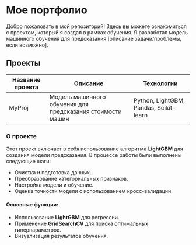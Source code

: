 # Мое портфолио

Добро пожаловать в мой репозиторий! Здесь вы можете ознакомиться с проектом, который я создал в рамках обучения. Я разработал модель машинного обучения для предсказания [описание задачи/проблемы, если возможно].

## Проекты

| Название проекта              | Описание                                      | Технологии           | 
|------------------------------|-----------------------------------------------|----------------------|
| MyProj                | Модель машинного обучения для предсказания стоимости машин | Python, LightGBM, Pandas, Scikit-learn | 

### О проекте

Этот проект включает в себя использование алгоритма **LightGBM** для создания модели предсказания. В процессе работы были выполнены следующие шаги:

- Очистка и подготовка данных.
- Преобразование категориальных признаков.
- Настройка модели и обучение.
- Оценка точности модели с использованием кросс-валидации.

#### Основные функции:

- Использование **LightGBM** для регрессии.
- Применение **GridSearchCV** для поиска оптимальных гиперпараметров.
- Визуализация результатов обучения.


